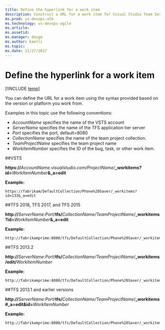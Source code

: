 ```yaml
---
title: Define the hyperlink for a work item
description: Construct a URL for a work item for Visual Studio Team Services (VSTS) and Team Foundation Server (TFS)
ms.prod: vs-devops-alm
ms.technology: vs-devops-agile 
ms.article:   
ms.assetid:  
ms.manager: douge
ms.author: kaelli
ms.topic: 
ms.date: 11/27/2017  
---
```




# Define the hyperlink for a work item 

[!INCLUDE [temp](../_shared/version-vsts-tfs-all-versions.md)]

You can define the URL for a work item using the syntax provided based on the version or platform you work from. 

Examples in this topic use the following conventions:

-   *AccountName* specifies the name of the VSTS account  
-   *ServerName* specifies the name of the TFS application tier server   
-   *Port* specifies the port, default=8080
-   *CollectionName* specifies the name of the team project collection.
-   *TeamProjectName* specifies the team project name
-   *WorkItemNumber* specifies the ID of the bug, task, or other work item.
 
 

##VSTS

<b>https://</b>*AccountName.visualstudio.com/ProjectName/*<b>_workitems?id=</b>*WorkItemNumber*<b>&_a=edit</b>

**Example:** 

```
https://fabrikam/DefaultCollection/Phone%20Saver/_workitems?id=133&_a=edit
```  

##TFS 2018, TFS 2017, and TFS 2015

<b>http://</b>*ServerName:Port*/<b>tfs/</b>*CollectionName/TeamProjectName*/<b>_workitems?id=</b>*WorkItemNumber*<b>&_a=edit</b>

**Example:** 
```  
http://fabrikamprime:8080/tfs/DefaultCollection/Phone%20Saver/_workitems/133&_a=edit
```  

##TFS 2013.2

<b>http://</b>*ServerName:Port*/<b>tfs/</b>*CollectionName/TeamProjectName*/<b>_workitems/edit/</b>*WorkItemNumber*

**Example:**
```
http://fabrikamprime:8080/tfs/DefaultCollection/Phone%20Saver/_workitems/edit/133
```

##TFS 2013.1 and earlier versions

<b>http://</b>*ServerName:Port*/<b>tfs/</b>*CollectionName/TeamProjectName*/<b>_workitems#_a=edit&id=</b>*WorkItemNumber*  


**Example:**
```
http://fabrikamprime:8080/tfs/DefaultCollection/Phone%20Saver/_workitems#_a=edit&id=133
```




